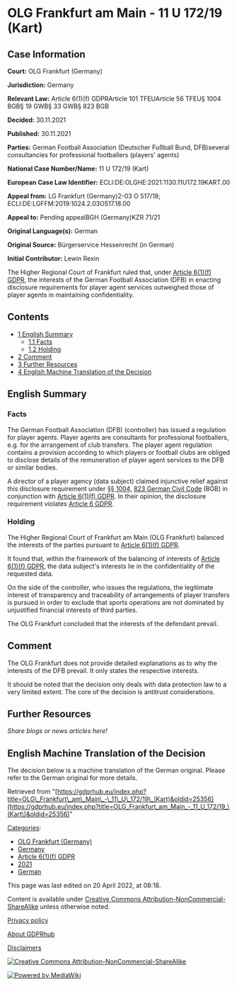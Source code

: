 # OLG Frankfurt am Main - 11 U 172/19 (Kart)

## Case Information

**Court:** OLG Frankfurt (Germany)

**Jurisdiction:** Germany

**Relevant Law:** Article 6(1)(f) GDPRArticle 101 TFEUArticle 56 TFEU§ 1004 BGB§ 19 GWB§ 33 GWB§ 823 BGB

**Decided:** 30.11.2021

**Published:** 30.11.2021

**Parties:** German Football Association (Deutscher Fußball Bund, DFB)several consultancies for professional footballers (players' agents)

**National Case Number/Name:** 11 U 172/19 (Kart)

**European Case Law Identifier:** ECLI:DE:OLGHE:2021:1130.11U172.19KART.00

**Appeal from:** LG Frankfurt (Germany)2-03 O 517/18; ECLI:DE:LGFFM:2019:1024.2.03O517.18.00

**Appeal to:** Pending appealBGH (Germany)KZR 71/21

**Original Language(s):** German

**Original Source:** Bürgerservice Hessenrecht (in German)

**Initial Contributor:** Lewin Rexin

The Higher Regional Court of Frankfurt ruled that, under [Article 6(1)(f) GDPR](/index.php?title=Article_6_GDPR#1f "Article 6 GDPR"), the interests of the German Football Association (DFB) in enacting disclosure requirements for player agent services outweighed those of player agents in maintaining confidentiality.

## Contents

*   [1 English Summary](#English_Summary)
    *   [1.1 Facts](#Facts)
    *   [1.2 Holding](#Holding)
*   [2 Comment](#Comment)
*   [3 Further Resources](#Further_Resources)
*   [4 English Machine Translation of the Decision](#English_Machine_Translation_of_the_Decision)

## English Summary

### Facts

The German Football Association (DFB) (controller) has issued a regulation for player agents. Player agents are consultants for professional footballers, e.g. for the arrangement of club transfers. The player agent regulation contains a provision according to which players or football clubs are obliged to disclose details of the remuneration of player agent services to the DFB or similar bodies.

A director of a player agency (data subject) claimed injunctive relief against this disclosure requirement under [§§ 1004,](https://www.gesetze-im-internet.de/bgb/__1004.html) [823 German Civil Code](https://www.gesetze-im-internet.de/bgb/__823.html) (BGB) in conjunction with [Article 6(1)(f) GDPR](/index.php?title=Article_6_GDPR#1f "Article 6 GDPR"). In their opinion, the disclosure requirement violates [Article 6 GDPR](/index.php?title=Article_6_GDPR "Article 6 GDPR").

### Holding

The Higher Regional Court of Frankfurt am Main (OLG Frankfurt) balanced the interests of the parties pursuant to [Article 6(1)(f) GDPR](/index.php?title=Article_6_GDPR "Article 6 GDPR").

It found that, within the framework of the balancing of interests of [Article 6(1)(f) GDPR](/index.php?title=Article_6_GDPR#1f "Article 6 GDPR"), the data subject's interests lie in the confidentiality of the requested data.

On the side of the controller, who issues the regulations, the legitimate interest of transparency and traceability of arrangements of player transfers is pursued in order to exclude that sports operations are not dominated by unjustified financial interests of third parties.

The OLG Frankfurt concluded that the interests of the defendant prevail.

## Comment

The OLG Frankfurt does not provide detailed explanations as to why the interests of the DFB prevail. It only states the respective interests.

It should be noted that the decision only deals with data protection law to a very limited extent. The core of the decision is antitrust considerations.

## Further Resources

_Share blogs or news articles here!_

## English Machine Translation of the Decision

The decision below is a machine translation of the German original. Please refer to the German original for more details.

Retrieved from "[https://gdprhub.eu/index.php?title=OLG\_Frankfurt\_am\_Main\_-\_11\_U\_172/19\_(Kart)&oldid=25356](https://gdprhub.eu/index.php?title=OLG_Frankfurt_am_Main_-_11_U_172/19_\(Kart\)&oldid=25356)"

[Categories](/index.php?title=Special:Categories "Special:Categories"):

*   [OLG Frankfurt (Germany)](/index.php?title=Category:OLG_Frankfurt_\(Germany\) "Category:OLG Frankfurt (Germany)")
*   [Germany](/index.php?title=Category:Germany "Category:Germany")
*   [Article 6(1)(f) GDPR](/index.php?title=Category:Article_6\(1\)\(f\)_GDPR "Category:Article 6(1)(f) GDPR")
*   [2021](/index.php?title=Category:2021 "Category:2021")
*   [German](/index.php?title=Category:German "Category:German")

This page was last edited on 20 April 2022, at 08:18.

Content is available under [Creative Commons Attribution-NonCommercial-ShareAlike](https://creativecommons.org/licenses/by-nc-sa/4.0/) unless otherwise noted.

[Privacy policy](/index.php?title=GDPRhub:Privacy_policy)

[About GDPRhub](/index.php?title=GDPRhub:About)

[Disclaimers](/index.php?title=GDPRhub:General_disclaimer)

[![Creative Commons Attribution-NonCommercial-ShareAlike](/resources/assets/licenses/cc-by-nc-sa.png)](https://creativecommons.org/licenses/by-nc-sa/4.0/)

[![Powered by MediaWiki](/resources/assets/poweredby_mediawiki_88x31.png)](https://www.mediawiki.org/)